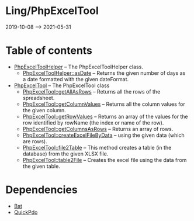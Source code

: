 Ling/PhpExcelTool
================
2019-10-08 --> 2021-05-31




Table of contents
===========

- [PhpExcelToolHelper](https://github.com/lingtalfi/PhpExcelTool/blob/master/doc/api/Ling/PhpExcelTool/Helper/PhpExcelToolHelper.md) &ndash; The PhpExcelToolHelper class.
    - [PhpExcelToolHelper::asDate](https://github.com/lingtalfi/PhpExcelTool/blob/master/doc/api/Ling/PhpExcelTool/Helper/PhpExcelToolHelper/asDate.md) &ndash; Returns the given number of days as a date formatted with the given dateFormat.
- [PhpExcelTool](https://github.com/lingtalfi/PhpExcelTool/blob/master/doc/api/Ling/PhpExcelTool/PhpExcelTool.md) &ndash; The PhpExcelTool class
    - [PhpExcelTool::getAllAsRows](https://github.com/lingtalfi/PhpExcelTool/blob/master/doc/api/Ling/PhpExcelTool/PhpExcelTool/getAllAsRows.md) &ndash; Returns all the rows of the spreadsheet.
    - [PhpExcelTool::getColumnValues](https://github.com/lingtalfi/PhpExcelTool/blob/master/doc/api/Ling/PhpExcelTool/PhpExcelTool/getColumnValues.md) &ndash; Returns all the column values for the given column.
    - [PhpExcelTool::getRowValues](https://github.com/lingtalfi/PhpExcelTool/blob/master/doc/api/Ling/PhpExcelTool/PhpExcelTool/getRowValues.md) &ndash; Returns an array of the values for the row identified by rowName (the index or name of the row).
    - [PhpExcelTool::getColumnsAsRows](https://github.com/lingtalfi/PhpExcelTool/blob/master/doc/api/Ling/PhpExcelTool/PhpExcelTool/getColumnsAsRows.md) &ndash; Returns an array of rows.
    - [PhpExcelTool::createExcelFileByData](https://github.com/lingtalfi/PhpExcelTool/blob/master/doc/api/Ling/PhpExcelTool/PhpExcelTool/createExcelFileByData.md) &ndash; using the given data (which are rows).
    - [PhpExcelTool::file2Table](https://github.com/lingtalfi/PhpExcelTool/blob/master/doc/api/Ling/PhpExcelTool/PhpExcelTool/file2Table.md) &ndash; This method creates a table (in the database) from the given XLSX file.
    - [PhpExcelTool::table2File](https://github.com/lingtalfi/PhpExcelTool/blob/master/doc/api/Ling/PhpExcelTool/PhpExcelTool/table2File.md) &ndash; Creates the excel file using the data from the given table.


Dependencies
============
- [Bat](https://github.com/lingtalfi/Bat)
- [QuickPdo](https://github.com/lingtalfi/QuickPdo)


